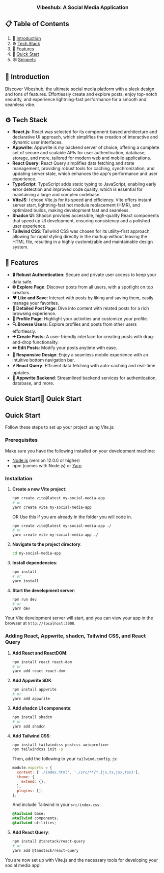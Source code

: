 <div align="center">
  <h3 align="center">Vibeshub: A Social Media Application</h3>
</div>

## 📋 Table of Contents

1. 🤖 [Introduction](#introduction)
2. ⚙️ [Tech Stack](#tech-stack)
3. 🔋 [Features](#features)
4. 🤸 [Quick Start](#quick-start)
5. 🕸️ [Snippets](#snippets)

## <a name="introduction">🤖 Introduction</a>

Discover Vibeshub, the ultimate social media platform with a sleek design and tons of features. Effortlessly create and explore posts, enjoy top-notch security, and experience lightning-fast performance for a smooth and seamless vibe.

## <a name="tech-stack">⚙️ Tech Stack</a>

- **React.js**: React was selected for its component-based architecture and declarative UI approach, which simplifies the creation of interactive and dynamic user interfaces.
- **Appwrite**: Appwrite is my backend server of choice, offering a complete set of secure and scalable APIs for user authentication, database, storage, and more, tailored for modern web and mobile applications.
- **React Query**: React Query simplifies data fetching and state management, providing robust tools for caching, synchronization, and updating server state, which enhances the app's performance and user experience.
- **TypeScript**: TypeScript adds static typing to JavaScript, enabling early error detection and improved code quality, which is essential for maintaining a large and complex codebase.
- **ViteJS**: I chose Vite.js for its speed and efficiency. Vite offers instant server start, lightning-fast hot module replacement (HMR), and optimized builds, making development fast and seamless.
- **Shadcn UI**: Shadcn provides accessible, high-quality React components that speed up UI development, ensuring consistency and a polished user experience.
- **Tailwind CSS**: Tailwind CSS was chosen for its utility-first approach, allowing for rapid styling directly in the markup without leaving the HTML file, resulting in a highly customizable and maintainable design system.

## <a name="features">🔋 Features</a>

- **🔒 Robust Authentication**: Secure and private user access to keep your data safe.
- **🌐 Explore Page**: Discover posts from all users, with a spotlight on top creators.
- **❤️ Like and Save**: Interact with posts by liking and saving them, easily manage your favorites.
- **📝 Detailed Post Page**: Dive into content with related posts for a rich browsing experience.
- **👤 Profile Page**: Highlight your activities and customize your profile.
- **🔍 Browse Users**: Explore profiles and posts from other users effortlessly.
- **➕ Create Posts**: A user-friendly interface for creating posts with drag-and-drop functionality.
- **✏️ Edit Posts**: Modify your posts anytime with ease.
- **📱 Responsive Design**: Enjoy a seamless mobile experience with an intuitive bottom navigation bar.
- **⚡ React Query**: Efficient data fetching with auto-caching and real-time updates.
- **🚀 Appwrite Backend**: Streamlined backend services for authentication, database, and more.

## Quick Start<a name="quick-start">🤸 Quick Start</a>

## Quick Start

Follow these steps to set up your project using Vite.js:

### Prerequisites

Make sure you have the following installed on your development machine:

- [Node.js](https://nodejs.org/) (version 12.0.0 or higher)
- npm (comes with Node.js) or [Yarn](https://yarnpkg.com/)

### Installation

1. **Create a new Vite project**:

    ```bash
    npm create vite@latest my-social-media-app
    # or
    yarn create vite my-social-media-app
    ```
    OR
    Use this if you are already in the folder you will code in.
    ```bash
    npm create vite@latest my-social-media-app ./
    # or
    yarn create vite my-social-media-app ./
    ```

2. **Navigate to the project directory**:

    ```bash
    cd my-social-media-app
    ```

3. **Install dependencies**:

    ```bash
    npm install
    # or
    yarn install
    ```

4. **Start the development server**:

    ```bash
    npm run dev
    # or
    yarn dev
    ```

Your Vite development server will start, and you can view your app in the browser at `http://localhost:3000`.

### Adding React, Appwrite, shadcn, Tailwind CSS, and React Query

1. **Add React and ReactDOM**:

    ```bash
    npm install react react-dom
    # or
    yarn add react react-dom
    ```

2. **Add Appwrite SDK**:

    ```bash
    npm install appwrite
    # or
    yarn add appwrite
    ```

3. **Add shadcn UI components**:

    ```bash
    npm install shadcn
    # or
    yarn add shadcn
    ```

4. **Add Tailwind CSS**:

    ```bash
    npm install tailwindcss postcss autoprefixer
    npx tailwindcss init -p
    ```

    Then, add the following to your `tailwind.config.js`:

    ```javascript
    module.exports = {
      content: ['./index.html', './src/**/*.{js,ts,jsx,tsx}'],
      theme: {
        extend: {},
      },
      plugins: [],
    };
    ```

    And include Tailwind in your `src/index.css`:

    ```css
    @tailwind base;
    @tailwind components;
    @tailwind utilities;
    ```

5. **Add React Query**:

    ```bash
    npm install @tanstack/react-query
    # or
    yarn add @tanstack/react-query
    ```

You are now set up with Vite.js and the necessary tools for developing your social media app!


#
